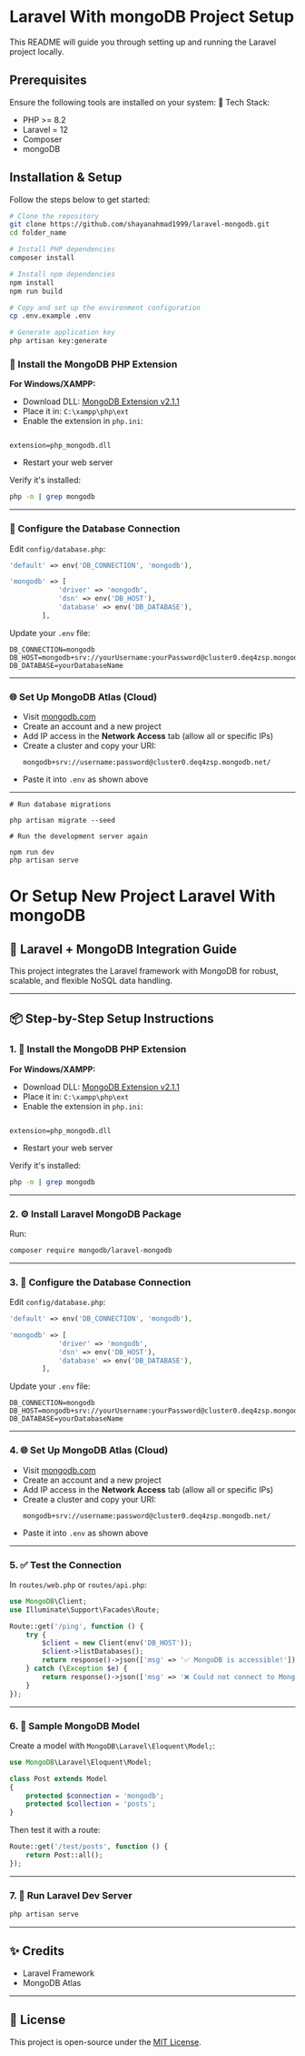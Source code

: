 # Laravel With mongoDB Project Setup

This README will guide you through setting up and running the Laravel project locally.

## Prerequisites

Ensure the following tools are installed on your system:
🔧 Tech Stack:

-   PHP >= 8.2
-   Laravel = 12
-   Composer
-   mongoDB

## Installation & Setup

Follow the steps below to get started:

```bash
# Clone the repository
git clone https://github.com/shayanahmad1999/laravel-mongodb.git
cd folder_name

# Install PHP dependencies
composer install

# Install npm dependencies
npm install
npm run build

# Copy and set up the environment configuration
cp .env.example .env

# Generate application key
php artisan key:generate
```

### 🧩 Install the MongoDB PHP Extension

**For Windows/XAMPP:**

-   Download DLL: [MongoDB Extension v2.1.1](http://pecl.php.net/package/mongodb/2.1.1/windows)
-   Place it in: `C:\xampp\php\ext`
-   Enable the extension in `php.ini`:

```

extension=php_mongodb.dll

```

-   Restart your web server

Verify it's installed:

```bash
php -m | grep mongodb
```

---

### 🔧 Configure the Database Connection

Edit `config/database.php`:

```php
'default' => env('DB_CONNECTION', 'mongodb'),

'mongodb' => [
            'driver' => 'mongodb',
            'dsn' => env('DB_HOST'),
            'database' => env('DB_DATABASE'),
        ],
```

Update your `.env` file:

```
DB_CONNECTION=mongodb
DB_HOST=mongodb+srv://yourUsername:yourPassword@cluster0.deq4zsp.mongodb.net/
DB_DATABASE=yourDatabaseName

```

---

### 🌐 Set Up MongoDB Atlas (Cloud)

-   Visit [mongodb.com](https://www.mongodb.com/)
-   Create an account and a new project
-   Add IP access in the **Network Access** tab (allow all or specific IPs)
-   Create a cluster and copy your URI:
    ```
    mongodb+srv://username:password@cluster0.deq4zsp.mongodb.net/
    ```
-   Paste it into `.env` as shown above

---
```
# Run database migrations

php artisan migrate --seed

# Run the development server again

npm run dev
php artisan serve

```

# Or Setup New Project Laravel With mongoDB

## 🚀 Laravel + MongoDB Integration Guide

This project integrates the Laravel framework with MongoDB for robust, scalable, and flexible NoSQL data handling.

---

## 📦 Step-by-Step Setup Instructions

### 1. 🧩 Install the MongoDB PHP Extension

**For Windows/XAMPP:**

-   Download DLL: [MongoDB Extension v2.1.1](http://pecl.php.net/package/mongodb/2.1.1/windows)
-   Place it in: `C:\xampp\php\ext`
-   Enable the extension in `php.ini`:

```

extension=php_mongodb.dll

````

-   Restart your web server

Verify it's installed:

```bash
php -m | grep mongodb
````

---

### 2. ⚙️ Install Laravel MongoDB Package

Run:

```bash
composer require mongodb/laravel-mongodb
```

---

### 3. 🔧 Configure the Database Connection

Edit `config/database.php`:

```php
'default' => env('DB_CONNECTION', 'mongodb'),

'mongodb' => [
            'driver' => 'mongodb',
            'dsn' => env('DB_HOST'),
            'database' => env('DB_DATABASE'),
        ],
```

Update your `.env` file:

```
DB_CONNECTION=mongodb
DB_HOST=mongodb+srv://yourUsername:yourPassword@cluster0.deq4zsp.mongodb.net/
DB_DATABASE=yourDatabaseName

```

---

### 4. 🌐 Set Up MongoDB Atlas (Cloud)

-   Visit [mongodb.com](https://www.mongodb.com/)
-   Create an account and a new project
-   Add IP access in the **Network Access** tab (allow all or specific IPs)
-   Create a cluster and copy your URI:
    ```
    mongodb+srv://username:password@cluster0.deq4zsp.mongodb.net/
    ```
-   Paste it into `.env` as shown above

---

### 5. ✅ Test the Connection

In `routes/web.php` or `routes/api.php`:

```php
use MongoDB\Client;
use Illuminate\Support\Facades\Route;

Route::get('/ping', function () {
    try {
        $client = new Client(env('DB_HOST'));
        $client->listDatabases();
        return response()->json(['msg' => '✅ MongoDB is accessible!']);
    } catch (\Exception $e) {
        return response()->json(['msg' => '❌ Could not connect to MongoDB: ' . $e->getMessage()]);
    }
});
```

---

### 6. 🧱 Sample MongoDB Model

Create a model with `MongoDB\Laravel\Eloquent\Model;`:

```php
use MongoDB\Laravel\Eloquent\Model;

class Post extends Model
{
    protected $connection = 'mongodb';
    protected $collection = 'posts';
}
```

Then test it with a route:

```php
Route::get('/test/posts', function () {
    return Post::all();
});
```

---

### 7. 🚦 Run Laravel Dev Server

```bash
php artisan serve
```

---

## ✨ Credits

-   Laravel Framework
-   MongoDB Atlas

---

## 📄 License

This project is open-source under the [MIT License](https://opensource.org/licenses/MIT).

```

```
